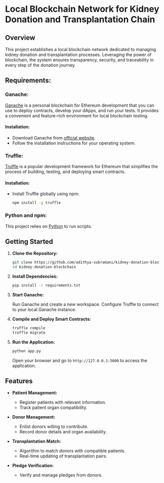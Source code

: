 # Local Blockchain Network for Kidney Donation and Transplantation Chain

## Overview

This project establishes a local blockchain network dedicated to managing kidney donation and transplantation processes. Leveraging the power of blockchain, the system ensures transparency, security, and traceability in every step of the donation journey.

## Requirements:

### Ganache:

[Ganache](https://www.trufflesuite.com/ganache) is a personal blockchain for Ethereum development that you can use to deploy contracts, develop your dApps, and run your tests. It provides a convenient and feature-rich environment for local blockchain testing.

#### Installation:

- Download Ganache from [official website](https://www.trufflesuite.com/ganache).
- Follow the installation instructions for your operating system.

### Truffle:

[Truffle](https://www.trufflesuite.com/truffle) is a popular development framework for Ethereum that simplifies the process of building, testing, and deploying smart contracts.

#### Installation:

- Install Truffle globally using npm:

  ```bash
  npm install -g truffle
  ```

### Python and npm:

This project relies on [Python](https://python.org/) to run scripts.

## Getting Started

1. **Clone the Repository:**

   ```bash
   git clone https://github.com/adithya-subramani/kidney-donation-blockchain.git
   cd kidney-donation-blockchain
   ```

2. **Install Dependencies:**

   ```bash
   pip install -r requirements.txt
   ```

3. **Start Ganache:**

   Run Ganache and create a new workspace. Configure Truffle to connect to your local Ganache instance.

4. **Compile and Deploy Smart Contracts:**

   ```bash
   truffle compile
   truffle migrate
   ```

5. **Run the Application:**

   ```bash
   python app.py
   ```

   Open your browser and go to `http://127.0.0.1:5000` to access the application.

## Features

- **Patient Management:**
  - Register patients with relevant information.
  - Track patient organ compatibility.

- **Donor Management:**
  - Enlist donors willing to contribute.
  - Record donor details and organ availability.

- **Transplantation Match:**
  - Algorithm to match donors with compatible patients.
  - Real-time updating of transplantation pairs.

- **Pledge Verification:**
  - Verify and manage pledges from donors.

